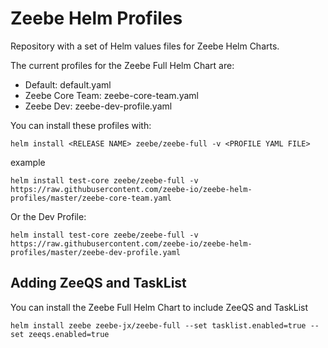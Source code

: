 # Zeebe Helm Profiles
Repository with a set of Helm values files for Zeebe Helm Charts. 

The current profiles for the Zeebe Full Helm Chart are: 
- Default: default.yaml
- Zeebe Core Team: zeebe-core-team.yaml
- Zeebe Dev: zeebe-dev-profile.yaml

You can install these profiles with: 
```
helm install <RELEASE NAME> zeebe/zeebe-full -v <PROFILE YAML FILE>
```
example

```
helm install test-core zeebe/zeebe-full -v https://raw.githubusercontent.com/zeebe-io/zeebe-helm-profiles/master/zeebe-core-team.yaml
```

Or the Dev Profile:

```
helm install test-core zeebe/zeebe-full -v https://raw.githubusercontent.com/zeebe-io/zeebe-helm-profiles/master/zeebe-dev-profile.yaml
```

## Adding ZeeQS and TaskList

You can install the Zeebe Full Helm Chart to include ZeeQS and TaskList

```
helm install zeebe zeebe-jx/zeebe-full --set tasklist.enabled=true --set zeeqs.enabled=true
```

